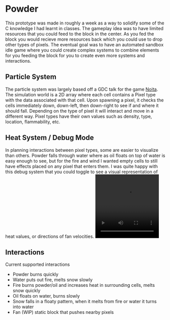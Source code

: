 # Powder
This prototype was made in roughly a week as a way to solidify some of the C knowledge I had learnt in classes. The gameplay idea was to have limited resources that you could feed to the block in the center. As you fed the block you would recieve more resources back which you could use to drop other types of pixels. The eventual goal was to have an automated sandbox idle game where you could create complex systems to combine elements for you feeding the block for you to create even more systems and interactions. 

<h2>Particle System</h2>
The particle system was largely based off a GDC talk for the game <a href="https://www.youtube.com/watch?v=prXuyMCgbTc">Noita</a>. The simulation world is a 2D array where each cell contains a Pixel type with the data associated with that cell. Upon spawning a pixel, it checks the cells immediately down, down-left, then down-right to see if and where it should fall. Depending on the type of pixel it will interact and move in a different way. Pixel types have their own values such as density, type, location, flammability, etc.

<h2>Heat System / Debug Mode</h2>
In planning interactions between pixel types, some are easier to visualize than others. Powder falls through water where as oil floats on top of water is easy enough to see, but for the fire and wind I wanted empty cells to still have effects placed on any pixel that enters them. I was quite happy with this debug system that you could toggle to see a visual representation of heat values, or directions of fan velocities.

<video width="200" height="200" autoplay="autoplay">
  <source src="https://user-images.githubusercontent.com/52996037/217031188-dfd16865-5438-4243-aaa9-9aa5cbb389c5.mov" type="video/mov"></source>
</video>

<h2>Interactions</h2>

Current supported interactions
<ul>
  <li>Powder burns quickly</li>
  <li>Water puts out fire, melts snow slowly</li>
  <li>Fire burns powder/oil and increases heat in surrounding cells, melts snow quickly</li>
  <li>Oil floats on water, burns slowly</li>
  <li>Snow falls in a floaty pattern, when it melts from fire or water it turns into water</li>
  <li>Fan (WIP) static block that pushes nearby pixels</li>
</ul>
